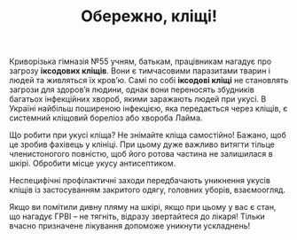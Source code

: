 ﻿---
title: Обережно, кліщі!
---

Криворізька гімназія №55 учням, батькам, працівникам нагадує про загрозу **іксодових кліщів**. Вони є тимчасовими паразитами тварин і людей та живляться їх кров’ю. Самі по собі **іксодові кліщі** не становлять загрози для здоров’я людини, однак вони переносять збудників багатьох інфекційних хвороб, якими заражають людей при укусі. В Україні найбільш поширеною інфекцією, яка передається через кліщів, є системний кліщовий бореліоз або хвороба Лайма.

Що робити при укусі кліща? Не знімайте кліща самостійно! Бажано, щоб це зробив фахівець у клініці. При цьому дуже важливо витягти тільце членистоногого повністю, щоб його ротова частина не залишилася в шкірі. Обробити місце укусу антисептиком.

Неспецифічні профілактичні заходи передбачають уникнення укусів кліщів із застосуванням закритого одягу, головних уборів, взаємоогляд.

Якщо ви помітили дивну пляму на шкірі, якщо при цьому у вас є стан, що нагадує ГРВІ – не тягніть, відразу звертайтеся до лікаря! Тільки вчасно призначене лікування допоможе уникнути ускладнень!

<slideshow />
